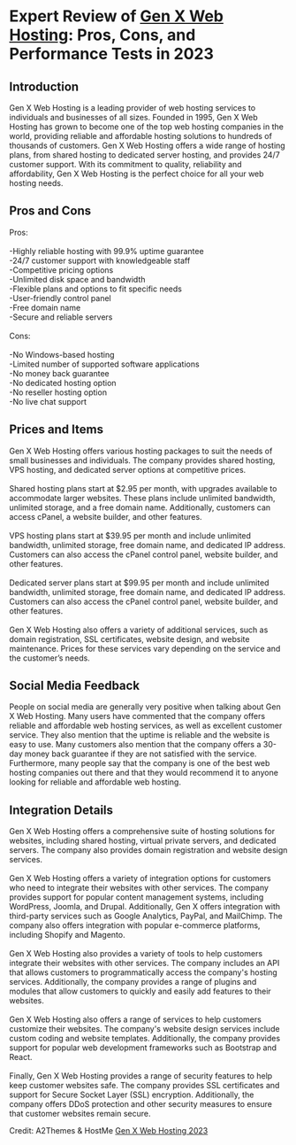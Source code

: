 <h1>Expert Review of <a href="https://a2themes.com/gen-x-web-hosting-reviews">Gen X Web Hosting</a>: Pros, Cons, and Performance Tests in 2023</h1>
<h2>Introduction</h2>
Gen X Web Hosting is a leading provider of web hosting services to individuals and businesses of all sizes. Founded in 1995, Gen X Web Hosting has grown to become one of the top web hosting companies in the world, providing reliable and affordable hosting solutions to hundreds of thousands of customers. Gen X Web Hosting offers a wide range of hosting plans, from shared hosting to dedicated server hosting, and provides 24/7 customer support. With its commitment to quality, reliability and affordability, Gen X Web Hosting is the perfect choice for all your web hosting needs.
<h2>Pros and Cons</h2>
Pros:<br><br>-Highly reliable hosting with 99.9% uptime guarantee<br>-24/7 customer support with knowledgeable staff<br>-Competitive pricing options<br>-Unlimited disk space and bandwidth<br>-Flexible plans and options to fit specific needs<br>-User-friendly control panel<br>-Free domain name<br>-Secure and reliable servers<br><br>Cons:<br><br>-No Windows-based hosting<br>-Limited number of supported software applications<br>-No money back guarantee<br>-No dedicated hosting option<br>-No reseller hosting option<br>-No live chat support
<h2>Prices and Items</h2>
Gen X Web Hosting offers various hosting packages to suit the needs of small businesses and individuals. The company provides shared hosting, VPS hosting, and dedicated server options at competitive prices. <br><br>Shared hosting plans start at $2.95 per month, with upgrades available to accommodate larger websites. These plans include unlimited bandwidth, unlimited storage, and a free domain name. Additionally, customers can access cPanel, a website builder, and other features.<br><br>VPS hosting plans start at $39.95 per month and include unlimited bandwidth, unlimited storage, free domain name, and dedicated IP address. Customers can also access the cPanel control panel, website builder, and other features.<br><br>Dedicated server plans start at $99.95 per month and include unlimited bandwidth, unlimited storage, free domain name, and dedicated IP address. Customers can also access the cPanel control panel, website builder, and other features.<br><br>Gen X Web Hosting also offers a variety of additional services, such as domain registration, SSL certificates, website design, and website maintenance. Prices for these services vary depending on the service and the customer’s needs.
<h2>Social Media Feedback</h2>
People on social media are generally very positive when talking about Gen X Web Hosting. Many users have commented that the company offers reliable and affordable web hosting services, as well as excellent customer service. They also mention that the uptime is reliable and the website is easy to use. Many customers also mention that the company offers a 30-day money back guarantee if they are not satisfied with the service. Furthermore, many people say that the company is one of the best web hosting companies out there and that they would recommend it to anyone looking for reliable and affordable web hosting.
<h2>Integration Details</h2>
Gen X Web Hosting offers a comprehensive suite of hosting solutions for websites, including shared hosting, virtual private servers, and dedicated servers. The company also provides domain registration and website design services.<br><br>Gen X Web Hosting offers a variety of integration options for customers who need to integrate their websites with other services. The company provides support for popular content management systems, including WordPress, Joomla, and Drupal. Additionally, Gen X offers integration with third-party services such as Google Analytics, PayPal, and MailChimp. The company also offers integration with popular e-commerce platforms, including Shopify and Magento.<br><br>Gen X Web Hosting also provides a variety of tools to help customers integrate their websites with other services. The company includes an API that allows customers to programmatically access the company's hosting services. Additionally, the company provides a range of plugins and modules that allow customers to quickly and easily add features to their websites.<br><br>Gen X Web Hosting also offers a range of services to help customers customize their websites. The company's website design services include custom coding and website templates. Additionally, the company provides support for popular web development frameworks such as Bootstrap and React.<br><br>Finally, Gen X Web Hosting provides a range of security features to help keep customer websites safe. The company provides SSL certificates and support for Secure Socket Layer (SSL) encryption. Additionally, the company offers DDoS protection and other security measures to ensure that customer websites remain secure.
<p>Credit: A2Themes & HostMe <a href="https://a2themes.com/gen-x-web-hosting-reviews">Gen X Web Hosting 2023</a></p>